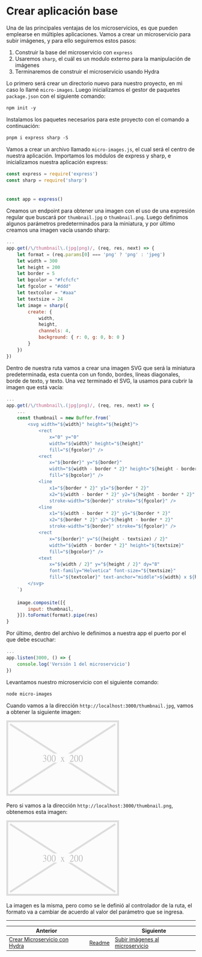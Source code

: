 # Crear aplicación base

Una de las principales ventajas de los microservicios, es que pueden emplearse en múltiples aplicaciones. Vamos a crear un microservicio para subir imágenes, y para ello seguiremos estos pasos:

1. Construir la base del microservicio con `express`
2. Usaremos `sharp`, el cuál es un modulo externo para la manipulación de imágenes
3. Terminaremos de construir el microservicio usando Hydra

Lo primero será crear un directorio nuevo para nuestro proyecto, en mi caso lo llamé `micro-images`. Luego inicializamos el gestor de paquetes `package.json` con el siguiente comando:

```txt
npm init -y
```

Instalamos los paquetes necesarios para este proyecto con el comando a continuación:

```txt
pnpm i express sharp -S
```

Vamos a crear un archivo llamado `micro-images.js`, el cual será el centro de nuestra aplicación. Importamos los módulos de express y sharp, e inicializamos nuestra aplicación express:

```js
const express = require('express')
const sharp = require('sharp')


const app = express()
```

Creamos un endpoint para obtener una imagen con el uso de una expresión regular que buscará por `thumbnail.jpg` o `thumbnail.png`. Luego definimos algunos parámetros predeterminados para la miniatura, y por último creamos una imagen vacía usando sharp:

```js
...
app.get(/\/thumbnail\.(jpg|png)/, (req, res, next) => {
    let format = (req.params[0] === 'png' ? 'png' : 'jpeg')
    let width = 300
    let height = 200
    let border = 5
    let bgcolor = "#fcfcfc"
    let fgcolor = "#ddd"
    let textcolor = "#aaa"
    let textsize = 24
    let image = sharp({
        create: {
            width,
            height,
            channels: 4,
            background: { r: 0, g: 0, b: 0 }
        }
    })
})
```

Dentro de nuestra ruta vamos a crear una imagen SVG que será la miniatura predeterminada, esta cuenta con un fondo, bordes, líneas diagonales, borde de texto, y texto. Una vez terminado el SVG, la usamos para cubrir la imagen que está vacía:

```js
...
app.get(/\/thumbnail\.(jpg|png)/, (req, res, next) => {
    ...
    const thumbnail = new Buffer.from(`
        <svg width="${width}" height="${height}">
            <rect
                x="0" y="0"
                width="${width}" height="${height}"
                fill="${fgcolor}" />
            <rect
                x="${border}" y="${border}"
                width="${width - border * 2}" height="${height - border * 2}"
                fill="${bgcolor}" />
            <line
                x1="${border * 2}" y1="${border * 2}"
                x2="${width - border * 2}" y2="${height - border * 2}"
                stroke-width="${border}" stroke="${fgcolor}" />
            <line
                x1="${width - border * 2}" y1="${border * 2}"
                x2="${border * 2}" y2="${height - border * 2}"
                stroke-width="${border}" stroke="${fgcolor}" />
            <rect
                x="${border}" y="${(height - textsize) / 2}"
                width="${width - border * 2}" height="${textsize}"
                fill="${bgcolor}" />
            <text
                x="${width / 2}" y="${height / 2}" dy="8"
                font-family="Helvetica" font-size="${textsize}"
                fill="${textcolor}" text-anchor="middle">${width} x ${height}</text>
        </svg>
    `)

    image.composite([{
        input: thumbnail,
    }]).toFormat(format).pipe(res)
}
```

Por último, dentro del archivo le definimos a nuestra app el puerto por el que debe escuchar:

```js
...
app.listen(3000, () => {
    console.log('Versión 1 del microservicio')
})
```

Levantamos nuestro microservicio con el siguiente comando:

```txt
node micro-images
```

Cuando vamos a la dirección `http://localhost:3000/thumbnail.jpg`, vamos a obtener la siguiente imagen:

![image](images/thumbnail.jpg)

Pero si vamos a la dirección `http://localhost:3000/thumbnail.png`, obtenemos esta imagen:

![image](images/thumbnail.png)

La imagen es la misma, pero como se le definió al controlador de la ruta, el formato va a cambiar de acuerdo al valor del parámetro que se ingresa.

___
| Anterior |                        | Siguiente                                            |
| -------- | ---------------------- | ---------------------------------------------------- |
| [Crear Microservicio con Hydra](01_Crear_Microservicio_con_Hydra.md) | [Readme](../README.md) | [Subir imágenes al microservicio](03_Subir_imagenes_al_microservicio.md) |
